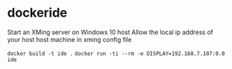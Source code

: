 # dockeride
Start an XMing server on Windows 10 host
Allow the local ip address of your host host machine in xming config file

```docker build -t ide .```
```docker run -ti --rm -e DISPLAY=192.168.7.107:0.0 ide```
